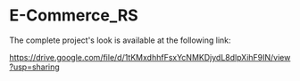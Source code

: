 # E-Commerce_RS

The complete project's look is available at the following link:

https://drive.google.com/file/d/1tKMxdhhfFsxYcNMKDjydL8dlpXihF9IN/view?usp=sharing
